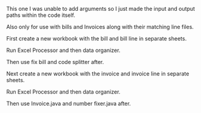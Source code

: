 This one I was unable to add arguments so I just made the input and output paths within the code itself.

Also only for use with bills and Invoices along with their matching line files.

First create a new workbook with the bill and bill line in separate sheets.

Run Excel Processor and then data organizer.

Then use fix bill and code splitter after.

Next create a new workbook with the invoice and invoice line in separate sheets.

Run Excel Processor and then data organizer.

Then use Invoice.java and number fixer.java after.
